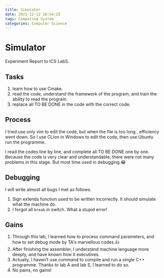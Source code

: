 ```yaml
---
title: Simulator
date: 2021-12-12 10:54:25
tags: Computing System 
categories: Computer Science
---
```


# Simulator

Experiment Report to ICS LabS.

<!--more-->

## Tasks

1. learn how to use Cmake.
2. read the code, understand the framework of the program, and train the ability to read the program.
3. replace all TO BE DONE in the code with the correct code.

## Process

I tried use only vim to edit the code, but when the file is too long , efficiency went down. So I use CLion in Windows to edit the code, then use Ubuntu run the programme. 

I read the codes line by line, and complete all TO BE DONE one by one. Because the code is very clear and understandable, there were not many problems in this stage. But most time used in debugging.😂

## Debugging

I will write almost all bugs I met as follows.

1. Sign extends function used to be written incorrectly. It should simulate what the machine do.
2. I forgot all `break` in switch. What a stupid error!

## Gains

1. Through this lab, I learned how to process command parameters, and how to set debug mode by TA's marvellous codes.👍 
2. After finishing the assembler, I understand machine language more deeply, and have known how it executives. 
3. Actually, I haven't use command to compile and run a single C++ programme. Thanks to lab A and lab S, I learned to do so. 
4. No pains, no gains!
